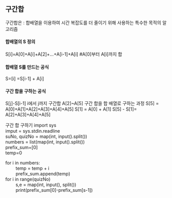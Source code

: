 ## 구간합

구간합은 : 합배열을 이용하여 시간 복잡도를 더 줄이기 위해 사용하는 특수한 목적의 알고리즘

#### 합배열의 S 정의 <br/>
S[i]=A[0]+A[i]+A[2]+...+A[i-1]+A[i]  #A[0]부터 A[i]까지 합
#### 합배열 S를 만드는 공식
S=[i] =S[i-1] + A[i]
#### 구간 합을 구하는 공식
S[j]-S[i-1] i에서 j까지 구간합
A[2]~A[5] 구간 합을 합 배열로 구하는 과정
S[5] = A[0]+A[1]+A[2]+A[3]+A[4]+A[5]
S[1] = A[0] + A[1]
S[5] - S[1]= A[2]+A[3]+A[4]+A[5]

구간 합 구하기
import sys<br/>
imput = sys.stdin.readline<br/>
suNo, quizNo = map(int, input().split())<br/>
numbers = list(map(int, input().split())<br/>
prefix_sum=[0]<br/>
temp=0<br/>

for i in numbers:<br/>
    temp = temp + i<br/>
    prefix_sum.append(temp)<br/>
for i in range(quizNo)<br/>
    s,e = map(int, input(), split())<br/>
    print(prefix_sum[0]-prefix_sum[s-1])<br/>
    
